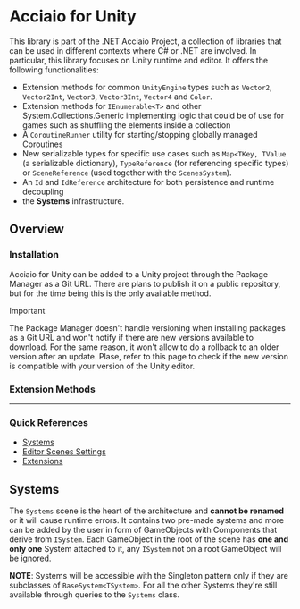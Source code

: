 # Acciaio for Unity

This library is part of the .NET Acciaio Project, a collection of libraries that can be used in different contexts where C# or .NET are involved. In particular, this library focuses on Unity runtime and editor.
It offers the following functionalities:
- Extension methods for common `UnityEngine` types such as `Vector2`, `Vector2Int`, `Vector3`, `Vector3Int`, `Vector4` and `Color`.
- Extension methods for `IEnumerable<T>` and other System.Collections.Generic implementing logic that could be of use for games such as shuffling the elements inside a collection
- A `CoroutineRunner` utility for starting/stopping globally managed Coroutines 
- New serializable types for specific use cases such as `Map<TKey, TValue` (a serializable dictionary), `TypeReference` (for referencing specific types) or `SceneReference` (used together with the `ScenesSystem`).
- An `Id` and `IdReference` architecture for both persistence and runtime decoupling
- the **Systems** infrastructure.

## Overview
### Installation
Acciaio for Unity can be added to a Unity project through the Package Manager as a Git URL. There are plans to publish it on a public repository, but for the time being this is the only available method.

> [!IMPORTANT]
> The Package Manager doesn't handle versioning when installing packages as a Git URL and won't notify if there are new versions available to download. For the same reason, it won't allow to do a rollback to an older version after an update. Plase, refer to this page to check if the new version is compatible with your version of the Unity editor.

### Extension Methods


___
### Quick References

- [Systems](../../wiki/Systems)
- [Editor Scenes Settings](../../wiki/EditorScenesSettings)
- [Extensions](../../wiki/Extensions)

## Systems

The `Systems` scene is the heart of the architecture and **cannot be renamed** or it will cause runtime errors. It contains two pre-made systems and more can be added by the user in form of GameObjects with Components that derive from `ISystem`. Each GameObject in the root of the scene has **one and only one** System attached to it, any `ISystem` not on a root GameObject will be ignored.

**NOTE**: Systems will be accessible with the Singleton pattern only if they are subclasses of `BaseSystem<TSystem>`. For all the other Systems they're still available through queries to the `Systems` class.
